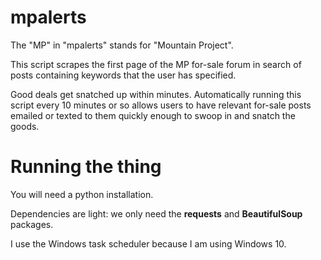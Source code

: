 # mpalerts
The "MP" in "mpalerts" stands for "Mountain Project".

This script scrapes the first page of the MP for-sale forum in search of posts containing keywords that the user has specified.

Good deals get snatched up within minutes. Automatically running this script every 10 minutes or so allows users to have relevant for-sale posts emailed or texted to them quickly enough to swoop in and snatch the goods.
# Running the thing
You will need a python installation.

Dependencies are light: we only need the **requests** and **BeautifulSoup** packages.

I use the Windows task scheduler because I am using Windows 10.
